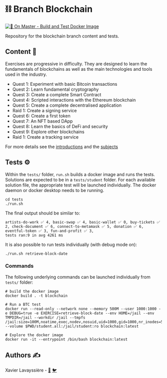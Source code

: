 # ⛓️ Branch Blockchain

[![🐳 On Master - Build and Test Docker Image](https://github.com/01-edu/Branch-Blockchain/actions/workflows/ga-image-build-master.yml/badge.svg?branch=master)](https://github.com/01-edu/Branch-Blockchain/actions/workflows/ga-image-build-master.yml)

Repository for the blockchain branch content and tests.

## Content 📖

Exercises are progressive in difficulty. They are designed to learn the fundamentals of blockchains as well as the main technologies and tools used in the industry.

- Quest 1: Experiment with basic Bitcoin transactions
- Quest 2: Learn fundamental cryptography
- Quest 3: Create a complete Smart Contract
- Quest 4: Scripted interactions with the Ethereum blockchain
- Quest 5: Create a complete decentralised application
- Raid 1: Create a signing service
- Quest 6: Create a first token
- Quest 7: An NFT based DApp
- Quest 8: Learn the basics of DeFi and security
- Quest 9: Explore other blockchains
- Raid 1: Create a tracking service

For more details see the [introductions](introductions.md) and the [subjects](https://github.com/01-edu/public/tree/master/subjects/blockchain)

## Tests ⚙️

Within the `tests/` folder, `run.sh` builds a docker image and runs the tests. Solutions are expected to be in a `tests/student` folder. For each available solution file, the appropriate test will be launched individually. The docker daemon or docker desktop needs to be running.

```shell
cd tests
./run.sh
```

The final output should be similar to:

```shell
artists-do-work ✅ 4, basic-swap ✅ 4, basic-wallet ✅ 0, buy-tickets ✅ 2, check-document ✅ 6, connect-to-metamask ✅ 5, donation ✅ 6, eventful-token ✅ 3, fun-and-profit ✅ 3,
tests ran:9 in avg 4261 ms
```

It is also possible to run tests individually (with debug mode on):

```shell
./run.sh retrieve-block-date 
```

### Commands

The following underlying commands can be launched individually from `tests/` folder:

```shell
# build the docker image
docker build . -t blockchain 

# Run a BTC test
docker run --read-only --network none --memory 500M --user 1000:1000 -e DEBUG=true -e EXERCISE=retrieve-block-date --env HOME=/jail --env TMPDIR=/jail --workdir /jail --tmpfs /jail:size=100M,noatime,exec,nodev,nosuid,uid=1000,gid=1000,nr_inodes=5k,mode=1700 --volume $PWD/student.all:/jail/student:ro blockchain:latest

# Explore the docker image
docker run -it --entrypoint /bin/bash blockchain:latest
```

## Authors ✍️

Xavier Lavayssière - [🐙](https://github.com/Xalava) [🐦](https://twitter.com/xavierlava)
